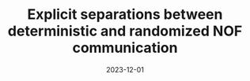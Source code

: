 ---
title: Explicit separations between deterministic and randomized NOF communication
date: 2023-12-01
status:
notes: 12-01-23-reading.pdf
arxiv: 
slides: 
code:
site:
paper: Based on a paper by Kelley, Lovett, and Meka (<a href="https://arxiv.org/pdf/2308.12451" target="_blank">link</a>).
presenters: Kai Zheng
series: Reading Group 
---